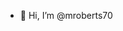 - 👋 Hi, I’m @mroberts70


<!---
mroberts70/mroberts70 is a ✨ special ✨ repository because its `README.md` (this file) appears on your GitHub profile.
You can click the Preview link to take a look at your changes.
--->
